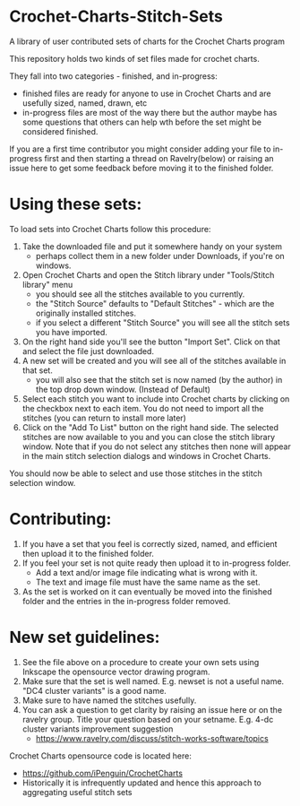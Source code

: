 # Crochet-Charts-Stitch-Sets
A library of user contributed sets of charts for the Crochet Charts program

This repository holds two kinds of set files made for crochet charts.

They fall into two categories - finished, and in-progress:
  - finished files are ready for anyone to use in Crochet Charts and are usefully sized, named, drawn, etc
  - in-progress files are most of the way there but the author maybe has some questions that others can help wth before the set might be considered finished.

If you are a first time contributor you might consider adding your file to in-progress first and then starting a thread on Ravelry(below) or raising an issue here to get some feedback before moving it to the finished folder.

# Using these sets:
To load sets into Crochet Charts follow this procedure:
1. Take the downloaded file and put it somewhere handy on your system
   - perhaps collect them in a new folder under Downloads, if you're on windows.
2. Open Crochet Charts and open the Stitch library under "Tools/Stitch
library" menu
    - you should see all the stitches available to you currently.
    - the "Stitch Source" defaults to "Default Stitches" - which are the originally installed stitches.
    - if you select a different "Stitch Source" you will see all the stitch sets you have imported.
3. On the right hand side you'll see the button "Import Set". Click on that and select the file just downloaded.
4. A new set will be created and you will see all of the stitches available in that set.
    - you will also see that the stitch set is now named (by the author) in the top drop down window. (Instead of Default)
5. Select each stitch you want to include into Crochet charts by
clicking on the checkbox next to each item. You do not need to import all the stitches (you can return to install more later)
6. Click on the "Add To List" button on the right hand side. The selected stitches are now available to you and you can close
the stitch library window.
Note that if you do not select any stitches then none will appear in the main stitch selection dialogs and windows in Crochet Charts.

You should now be able to select and use those stitches in the stitch selection window.

# Contributing:
1. If you have a set that you feel is correctly sized, named, and efficient then upload it to the finished folder.
2. If you feel your set is not quite ready then upload it to in-progress folder. 
    - Add a text and/or image file indicating what is wrong with it.
    - The text and image file must have the same name as the set.
3. As the set is worked on it can eventually be moved into the finished folder and the entries in the in-progress folder removed.

# New set guidelines:
1. See the file above on a procedure to create your own sets using Inkscape the opensource vector drawing program.
2. Make sure that the set is well named. E.g. newset is not a useful name. "DC4 cluster variants" is a good name.
3. Make sure to have named the stitches usefully.
4. You can ask a question to get clarity by raising an issue here or on the ravelry group. Title your question based on your setname. E.g. 4-dc cluster variants improvement suggestion
   - https://www.ravelry.com/discuss/stitch-works-software/topics

Crochet Charts opensource code is located here:
   - https://github.com/iPenguin/CrochetCharts
   - Historically it is infrequently updated and hence this approach to aggregating useful stitch sets
